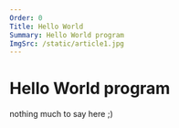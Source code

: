 ```yaml
---
Order: 0
Title: Hello World
Summary: Hello World program
ImgSrc: /static/article1.jpg
---
```


# Hello World program

nothing much to say here ;)
